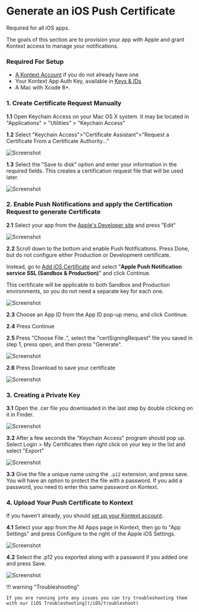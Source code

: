 # Generate an iOS Push Certificate

Required for all iOS apps.

The goals of this section are to provision your app with Apple and grant Kontext access to manage your notifications.

### Required For Setup

- [A Kontext Account](https://kontext.in/) if you do not already have one
- Your Kontext App Auth Key, available in [Keys & IDs](https://documentation.kontext.in/docs/accounts-and-keys#section-keys-ids)
- A Mac with Xcode 8+. 

### 1. Create Certificate Request Manually

**1.1** Open Keychain Access on your Mac OS X system. It may be located in "Applications" > "Utilities" > "Keychain Access"

**1.2** Select "Keychain Access">"Certificate Assistant">"Request a Certificate From a Certificate Authority..."

![Screenshot](/assets/images/ios-1.png)

**1.3** Select the "Save to disk" option and enter your information in the required fields. This creates a certification request file that will be used later.

![Screenshot](/assets/images/ios-2.png)

### 2. Enable Push Notifications and apply the Certification Request to generate Certificate

**2.1** Select your app from the [Apple's Developer site](https://developer.apple.com/account/ios/identifier/bundle) and press "Edit"

![Screenshot](/assets/images/ios-3.png)

**2.2** Scroll down to the bottom and enable Push Notifications. Press Done, but do not configure either Production or Development certificate.

Instead, go to [Add iOS Certificate](https://developer.apple.com/account/ios/certificate/create) and select "**Apple Push Notification service SSL (Sandbox & Production)**" and click Continue.

This certificate will be applicable to both Sandbox and Production environments, so you do not need a separate key for each one.

![Screenshot](/assets/images/ios-4.png)

**2.3** Choose an App ID from the App ID pop-up menu, and click Continue.

**2.4** Press Continue

**2.5** Press "Choose File..", select the "certSigningRequest" file you saved in step 1, press open, and then press "Generate".

![Screenshot](/assets/images/ios-5.png)

**2.6** Press Download to save your certificate

![Screenshot](/assets/images/ios-6.png)

### 3. Creating a Private Key

**3.1** Open the .cer file you downloaded in the last step by double clicking on it in Finder.

![Screenshot](/assets/images/ios-7.png)

**3.2** After a few seconds the "Keychain Access" program should pop up. Select Login > My Certificates then right click on your key in the list and select "Export"

![Screenshot](/assets/images/ios-8.png)

**3.3** Give the file a unique name using the `.p12` extension, and press save. You will have an option to protect the file with a password. If you add a password, you need to enter this same password on Kontext.

### 4. Upload Your Push Certificate to Kontext

If you haven't already, you should [set up your Kontext account](https://kontext.in/).

**4.1** Select your app from the All Apps page in Kontext, then go to "App Settings" and press Configure to the right of the Apple iOS Settings.

![Screenshot](/assets/images/ios-9.png)

**4.2** Select the .p12 you exported along with a password if you added one and press Save.

![Screenshot](/assets/images/ios-10.png)



!!! warning "Troubleshooting"

    If you are running into any issues you can try troubleshooting them with our [iOS Troubleshooting](/iOS/troubleshoot)

